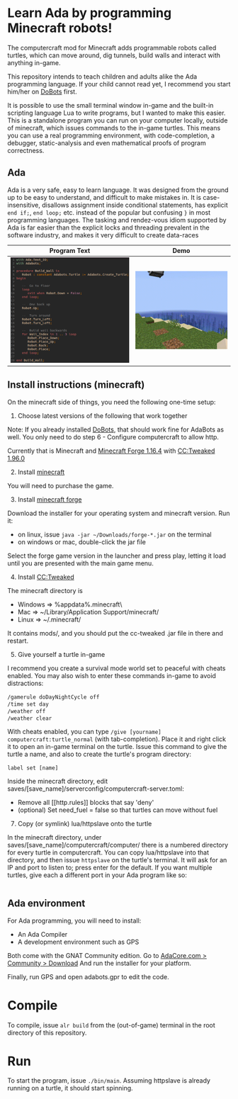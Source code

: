 # Learn Ada by programming Minecraft robots!

The computercraft mod for Minecraft adds programmable robots called turtles,
which can move around, dig tunnels, build walls and interact with anything in-game.

This repository intends to teach children and adults alike the Ada programming language.
If your child cannot read yet, I recommend you start him/her on
[DoBots](http://github.com/TamaMcGlinn/DoBots) first.

It is possible to use the small terminal window in-game and the built-in scripting
language Lua to write programs, but I wanted to make this easier. This is a standalone
program you can run on your computer locally, outside of minecraft, which issues commands
to the in-game turtles. This means you can use a real programming environment, with
code-completion, a debugger, static-analysis and even mathematical proofs of program
correctness.

## Ada

Ada is a very safe, easy to learn language. It was designed from the ground up to be easy
to understand, and difficult to make mistakes in. It is case-insensitive, disallows assignment
inside conditional statements, has explicit `end if;`, `end loop;` etc. instead of the popular
but confusing `}` in most programming languages. The tasking and rendez-vous idiom supported
by Ada is far easier than the explicit locks and threading prevalent in the software industry,
and makes it very difficult to create data-races 

Program Text               |  Demo
:-------------------------:|:-------------------------:
![](demo/build_wall_program.png)  |  ![](demo/small_gif.gif)

## Install instructions (minecraft)

On the minecraft side of things, you need the following one-time setup:

1) Choose latest versions of the following that work together

Note: If you already installed [DoBots](http://github.com/TamaMcGlinn/DoBots), that should work fine for AdaBots as well. You only need to
do step 6 - Configure computercraft to allow http.

Currently that is Minecraft and
[Minecraft Forge 1.16.4](https://files.minecraftforge.net/net/minecraftforge/forge/index_1.16.4.html)
with [CC:Tweaked 1.96.0](https://www.curseforge.com/minecraft/mc-mods/cc-tweaked/files)

2) Install [minecraft](https://minecraft.net/)

You will need to purchase the game.

3) Install [minecraft forge](https://files.minecraftforge.net/net/minecraftforge/forge/)

Download the installer for your operating system and minecraft version. Run it:

- on linux, issue `java -jar ~/Downloads/forge-*.jar` on the terminal
- on windows or mac, double-click the jar file

Select the forge game version in the launcher and press play, letting it load until you
are presented with the main game menu.

4) Install [CC:Tweaked](https://www.curseforge.com/minecraft/mc-mods/cc-tweaked)

The minecraft directory is 

- Windows => %appdata%\.minecraft\
- Mac     => ~/Library/Application Support/minecraft/
- Linux   => ~/.minecraft/

It contains mods/, and you should put the cc-tweaked .jar file in there and restart.

5) Give yourself a turtle in-game

I recommend you create a survival mode world set to peaceful with cheats enabled. 
You may also wish to enter these commands in-game to avoid distractions:

```
/gamerule doDayNightCycle off
/time set day
/weather off
/weather clear
```

With cheats enabled, you can type `/give [yourname] computercraft:turtle_normal` (with tab-completion).
Place it and right click it to open an in-game terminal on the turtle. Issue this command to give
the turtle a name, and also to create the turtle's program directory:

```
label set [name]
```

Inside the minecraft directory, edit saves/[save_name]/serverconfig/computercraft-server.toml:

- Remove all [[http.rules]] blocks that say 'deny'
- (optional) Set need_fuel = false so that turtles can move without fuel

7) Copy (or symlink) lua/httpslave onto the turtle

In the minecraft directory, under saves/[save_name]/computercraft/computer/ there is a numbered
directory for every turtle in computercraft. You can copy lua/httpslave into that directory,
and then issue `httpslave` on the turtle's terminal. It will ask for an IP and port to listen to;
press enter for the default. If you want multiple turtles, give each a different port in your
Ada program like so:

```

```

## Ada environment

For Ada programming, you will need to install:

- An Ada Compiler
- A development environment such as GPS

Both come with the GNAT Community edition.
Go to [AdaCore.com > Community > Download](https://www.adacore.com/download)
And run the installer for your platform.

Finally, run GPS and open adabots.gpr to edit the code.

# Compile

To compile, issue `alr build` from the (out-of-game) terminal in the root directory of this repository.

# Run

To start the program, issue `./bin/main`. Assuming httpslave is already running on a turtle,
it should start spinning.

